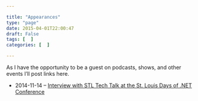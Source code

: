 ```yaml
---

title: "Appearances"
type: "page"
date: 2015-04-01T22:00:47
draft: False
tags: [  ]
categories: [  ]

---
```


<p>As I have the opportunity to be a guest on podcasts, shows, and other events I’ll post links here.</p>  <ul>   <li>2014-11-14 – <a href="https://www.youtube.com/watch?v=z6YSNvWQJfU" target="_blank">Interview with STL Tech Talk at the St. Louis Days of .NET Conference</a></li> </ul>
